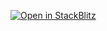 [![Open in StackBlitz](https://developer.stackblitz.com/img/open_in_stackblitz.svg)](https://stackblitz.com/fork/github/baitando/dhbw-web/tree/master/portfolio/2021/initial&terminal=stackblitz&title=Portfolio%20Web-Programmierung%202021)
